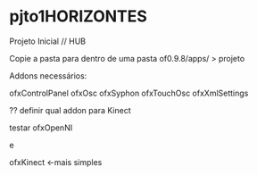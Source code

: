 # pjto1HORIZONTES


Projeto Inicial // HUB


Copie a pasta para dentro de uma pasta of0.9.8/apps/ > projeto


Addons necessários:

ofxControlPanel
ofxOsc
ofxSyphon
ofxTouchOsc
ofxXmlSettings

?? definir qual addon para Kinect

testar ofxOpenNI

e 

ofxKinect <-mais simples 


